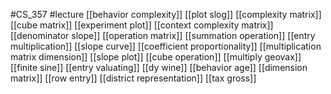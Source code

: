 #CS_357
#lecture
[[behavior complexity]]
[[plot slog]]
[[complexity matrix]]
[[cube matrix]]
[[experiment plot]]
[[context complexity matrix]]
[[denominator slope]]
[[operation matrix]]
[[summation operation]]
[[entry multiplication]]
[[slope curve]]
[[coefficient proportionality]]
[[multiplication matrix dimension]]
[[slope plot]]
[[cube operation]]
[[multiply geovax]]
[[finite sine]]
[[entry valuating]]
[[dy wine]]
[[behavior age]]
[[dimension matrix]]
[[row entry]]
[[district representation]]
[[tax gross]]
